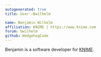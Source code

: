 ```yaml
---
autogenerated: true
title: User ›Bwilhelm

name: Benjamin Wilhelm
affiliation: KNIME | https://www.knime.com
forum: bwilhelm
github: HedgehogCode
---
```


Benjamin is a software developer for [KNIME](https://www.knime.com).
